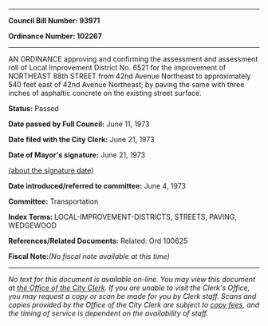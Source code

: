 

********

**Council Bill Number: 93971**
   
**Ordinance Number: 102267**
********

 AN ORDINANCE approving and confirming the assessment and assessment roll of Local Improvement District No. 6521 for the improvement of NORTHEAST 88th STREET from 42nd Avenue Northeast to approximately 540 feet east of 42nd Avenue Northeast; by paving the same with three inches of asphaltic concrete on the existing street surface.

**Status:** Passed
   
**Date passed by Full Council:** June 11, 1973
   
**Date filed with the City Clerk:** June 21, 1973
   
**Date of Mayor's signature:** June 21, 1973
   
[(about the signature date)](/~public/approvaldate.htm)
   
   
   
**Date introduced/referred to committee:** June 4, 1973
   
**Committee:** Transportation
   
   
**Index Terms:** LOCAL-IMPROVEMENT-DISTRICTS, STREETS, PAVING, WEDGEWOOD

**References/Related Documents:** Related: Ord 100625

**Fiscal Note:**_(No fiscal note available at this time)_
********

_No text for this document is available on-line. You may view this document at [the Office of the City Clerk](http://www.seattle.gov/leg/clerk/contactUs.htm). If you are unable to visit the Clerk's Office, you may request a copy or scan be made for you by Clerk staff. Scans and copies provided by the Office of the City Clerk are subject to [copy fees](http://clerk.seattle.gov/~public/clerkfees.htm), and the timing of service is dependent on the availability of staff._

